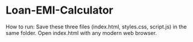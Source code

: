 # Loan-EMI-Calculator


How to run:
Save these three files (index.html, styles.css, script.js) in the same folder.
Open index.html with any modern web browser.
